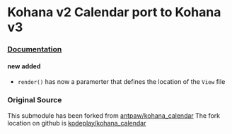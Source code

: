 # Kohana v2 Calendar port to Kohana v3

### [Documentation](http://docs.kohanaphp.com/libraries/calendar)

#### new added
- `render()` has now a paramerter that defines the location of the `View` file

### Original Source 
This submodule has been forked from [antpaw/kohana_calendar](https://github.com/antpaw/kohana_calendar)
The fork location on github is [kodeplay/kohana_calendar](https://github.com/kodeplay/kohana_calendar)

